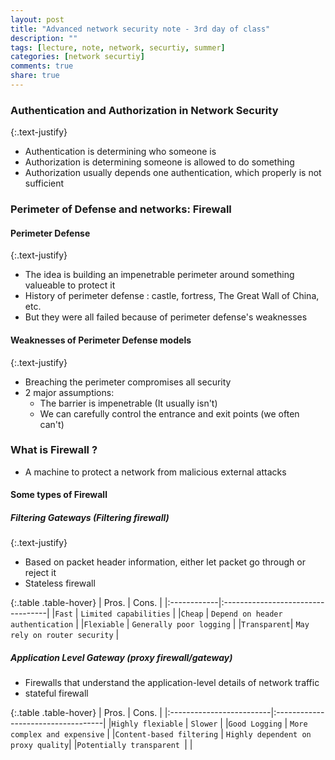 ```yaml
---
layout: post
title: "Advanced network security note - 3rd day of class"
description: ""
tags: [lecture, note, network, securtiy, summer]
categories: [network securtiy]
comments: true
share: true
---
```


### Authentication and Authorization in Network Security

{:.text-justify}
* Authentication is determining who someone is
* Authorization is determining someone is allowed to do something
* Authorization usually depends one authentication, which properly is not sufficient

### Perimeter of Defense and networks: Firewall

#### Perimeter Defense

{:.text-justify}
* The idea is building an impenetrable perimeter around something valueable to protect it
* History of perimeter defense : castle, fortress, The Great Wall of China, etc.
* But they were all failed because of perimeter defense's weaknesses

#### Weaknesses of Perimeter Defense models

{:.text-justify}
* Breaching the perimeter compromises all security
* 2 major assumptions:
  - The barrier is impenetrable (It usually isn't)
  - We can carefully control the entrance and exit points (we often can't)

### What is Firewall ?
* A machine to protect a network from malicious external attacks

#### Some types of Firewall

##### Filtering Gateways (Filtering firewall)

{:.text-justify}
* Based on packet header information, either let packet go through or reject it
* Stateless firewall


{:.table .table-hover}
|    Pros.    |     Cons.                         |
|:------------|:----------------------------------|
|`Fast`       | `Limited capabilities`            |
|`Cheap`      | `Depend on header authentication` |
|`Flexiable`  | `Generally poor logging`          |
|`Transparent`| `May rely on router security`     |

##### Application Level Gateway (proxy firewall/gateway)
  * Firewalls that understand the application-level details of network traffic
  * stateful firewall


{:.table .table-hover}
|    Pros.                 |           Cons.                    |
|:-------------------------|:-----------------------------------|
|`Highly flexiable`        | `Slower`                           |
|`Good Logging`            | `More complex and expensive`       |
|`Content-based filtering` | `Highly dependent on proxy quality`|
|`Potentially transparent `|                                    |



